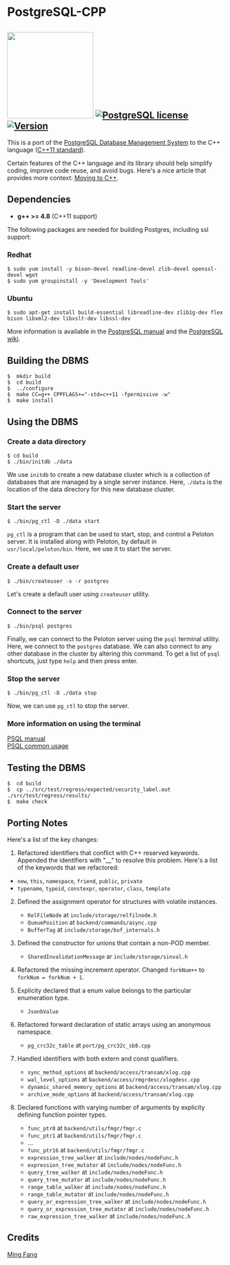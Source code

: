 # PostgreSQL-CPP 
<img src="http://db.cs.cmu.edu/wordpress/wp-content/uploads/2013/12/pgc.jpg" width="200"></img>
[![PostgreSQL license](https://img.shields.io/badge/license-postgresql-green.svg?style=flat)](https://www.postgresql.org/about/licence/) [![Version](https://img.shields.io/badge/version-9.5.3-red.svg)](https://www.postgresql.org/docs/9.5/static/release-9-5-3.html)
-----------------

This is a port of the [PostgreSQL Database Management System](https://www.postgresql.org/) to the C++ language ([C++11 standard](https://gcc.gnu.org/projects/cxx-status.html#cxx11)).

Certain features of the C++ language and its library should help simplify coding, improve code reuse, and avoid bugs. Here's a nice article that provides more context: [Moving to C++](https://petereisentraut.blogspot.com/2013/05/moving-to-c.html).

## Dependencies

- **g++ >= 4.8** (C++11 support)

The following packages are needed for building Postgres, including ssl support: 

### Redhat

```
$ sudo yum install -y bison-devel readline-devel zlib-devel openssl-devel wget
$ sudo yum groupinstall -y 'Development Tools'
```

### Ubuntu 

```
$ sudo apt-get install build-essential libreadline-dev zlib1g-dev flex bison libxml2-dev libxslt-dev libssl-dev
```

More information is available in the [PostgreSQL manual](https://www.postgresql.org/docs/9.5/static/install-procedure.html) and the [PostgreSQL wiki](https://wiki.postgresql.org/wiki/Compile_and_Install_from_source_code).

## Building the DBMS

```
$  mkdir build
$  cd build
$  ../configure
$  make CC=g++ CPPFLAGS+="-std=c++11 -fpermissive -w"
$  make install
```

## Using the DBMS

### Create a data directory

```
$ cd build
$ ./bin/initdb ./data
```

We use `initdb` to create a new database cluster which is a collection of databases that are managed by a single server instance. Here, `./data` is the location of the data directory for this new database cluster.

### Start the server

```
$ ./bin/pg_ctl -D ./data start
```

`pg_ctl` is a program that can be used to start, stop, and control a Peloton server. It is installed along with Peloton, by default in `usr/local/peloton/bin`. Here, we use it to start the server. 

### Create a default user

```
$ ./bin/createuser -s -r postgres
```

Let's create a default user using `createuser` utility.

### Connect to the server

```
$ ./bin/psql postgres
```

Finally, we can connect to the Peloton server using the `psql` terminal utility. Here, we connect to the `postgres` database. We can also connect to any other database in the cluster by altering this command. To get a list of `psql` shortcuts, just type `help` and then press enter.

### Stop the server

```
$ ./bin/pg_ctl -D ./data stop
```

Now, we can use `pg_ctl` to stop the server. 

### More information on using the terminal

[PSQL manual](http://www.postgresql.org/docs/9.5/static/app-psql.html)  
[PSQL common usage](http://postgresguide.com/utilities/psql.html)

## Testing the DBMS

```
$  cd build
$  cp ../src/test/regress/expected/security_label.out ./src/test/regress/results/
$  make check
```

## Porting Notes

Here's a list of the key changes:

1. Refactored identifiers that conflict with C++ reserved keywords. Appended the identifiers with "__" to resolve this problem. Here's a list of the keywords that we refactored:

  * `new`, `this`, `namespace`, `friend`, `public`, `private`
  * `typename`, `typeid`, `constexpr`, `operator`, `class`, `template`

2. Defined the assignment operator for structures with volatile instances.

    * `RelFileNode` at `include/storage/relfilnode.h`
    * `QueuePosition` at `backend/commands/async.cpp`
    * `BufferTag` at `include/storage/buf_internals.h`

3. Defined the constructor for unions that contain a non-POD member.

    * `SharedInvalidationMessage` ar `include/storage/sinval.h`

4. Refactored the missing increment operator. Changed `forkNum++` to `forkNum = forkNum + 1`.

5. Explicity declared that a enum value belongs to the particular enumeration type.

    * `JsonbValue`

7. Refactored forward declaration of static arrays using an anonymous namespace.

    * `pg_crc32c_table` at `port/pg_crc32c_sb8.cpp`

8. Handled identifiers with both extern and const qualifiers.

    * `sync_method_options` at `backend/access/transam/xlog.cpp`
    * `wal_level_options` at `backend/access/rmgrdesc/xlogdesc.cpp`
    * `dynamic_shared_memory_options` at `backend/access/transam/xlog.cpp`
    * `archive_mode_options` at `backend/access/transam/xlog.cpp`

9. Declared functions with varying number of arguments by explicity defining function pointer types.

    * `func_ptr0` at `backend/utils/fmgr/fmgr.c`
    * `func_ptr1` at `backend/utils/fmgr/fmgr.c`
    * ...
    * `func_ptr16` at `backend/utils/fmgr/fmgr.c`
    * `expression_tree_walker` at `include/nodes/nodeFunc.h`
    * `expression_tree_mutator` at `include/nodes/nodeFunc.h`
    * `query_tree_walker` at `include/nodes/nodeFunc.h`
    * `query_tree_mutator` at `include/nodes/nodeFunc.h`
    * `range_table_walker` at `include/nodes/nodeFunc.h`
    * `range_table_mutator` at `include/nodes/nodeFunc.h`
    * `query_or_expression_tree_walker` at `include/nodes/nodeFunc.h`
    * `query_or_expression_tree_mutator` at `include/nodes/nodeFunc.h`
    * `raw_expression_tree_walker` at `include/nodes/nodeFunc.h`

## Credits

[Ming Fang](https://github.com/mindbergh)	
